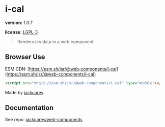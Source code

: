 # i-cal

**version:** 1.0.7

**license:** [LGPL-3](https://www.tldrlegal.com/search?query=LGPL-3)

> Renders ics data in a web component

## Browser Use

ESM CDN: [https://esm.sh/jsr/@web-components/i-cal](https://esm.sh/jsr/@web-components/i-cal)

```html
<script src="https://esm.sh/jsr/@web-components/i-cal" type="module"></script>
```

Made by [jackcarey](https://jackcarey.co.uk).

## Documentation

See repo: [jackcarey/web-components](https://github.com/jackcarey/web-components)